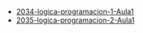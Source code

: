 - [2034-logica-programacion-1-Aula1](./2034-logica-programacion-1-Aula1)
- [2035-logica-programacion-2-Aula1](./2035-logica-programacion-2-Aula1)

